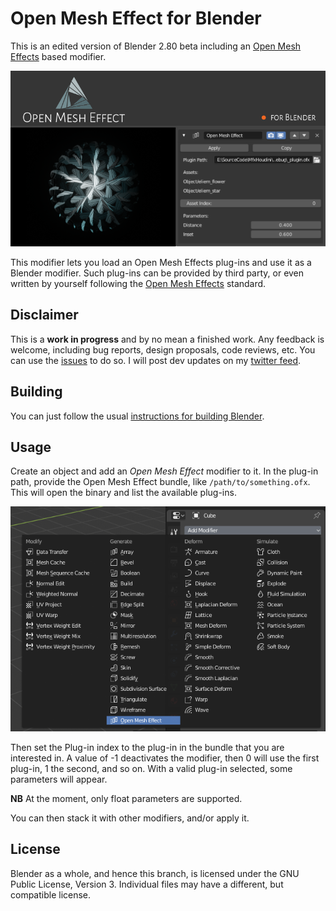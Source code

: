 
Open Mesh Effect for Blender
============================

This is an edited version of Blender 2.80 beta including an [Open Mesh Effects](https://github.com/eliemichel/OpenMeshEffect) based modifier.

![OpenMeshEffect modifier for Blender](doc/openmesheffect/openmesheffect-for-blender.png)

This modifier lets you load an Open Mesh Effects plug-ins and use it as a Blender modifier. Such plug-ins can be provided by third party, or even written by yourself following the [Open Mesh Effects](https://github.com/eliemichel/OpenMeshEffect) standard.

## Disclaimer

This is a **work in progress** and by no mean a finished work. Any feedback is welcome, including bug reports, design proposals, code reviews, etc. You can use the [issues](https://github.com/eliemichel/OpenMeshEffectForBlender/issues) to do so. I will post dev updates on my [twitter feed](https://twitter.com/exppad).

## Building

You can just follow the usual [instructions for building Blender](https://wiki.blender.org/wiki/Building_Blender).

## Usage

Create an object and add an *Open Mesh Effect* modifier to it. In the plug-in path, provide the Open Mesh Effect bundle, like `/path/to/something.ofx`. This will open the binary and list the available plug-ins.

![OpenMeshEffect modifier](doc/openmesheffect/openmesheffect-create.png)


Then set the Plug-in index to the plug-in in the bundle that you are interested in. A value of -1 deactivates the modifier, then 0 will use the first plug-in, 1 the second, and so on. With a valid plug-in selected, some parameters will appear.

**NB** At the moment, only float parameters are supported.

You can then stack it with other modifiers, and/or apply it.

## License

Blender as a whole, and hence this branch, is licensed under the GNU Public License, Version 3.
Individual files may have a different, but compatible license.
